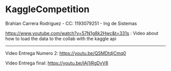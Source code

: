 # KaggleCompetition

Brahian Carrera Rodriguez - CC: 1193079251 - Ing de Sistemas


https://www.youtube.com/watch?v=57N1g8k2Hwc&t=331s : Video about how to load the data to the collab with the kaggle api
__________________________________________________________________________________________________________________________

Video Entrega Numero 2: 
https://youtu.be/QSMDtdjCmq0

Video Entrega final: 
https://youtu.be/IAj1iRgDvV8

